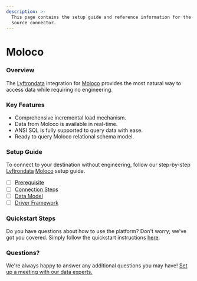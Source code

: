 ```yaml
---
description: >-
  This page contains the setup guide and reference information for the Moloco
  source connector.
---
```


# Moloco

### Overview

The [Lyftrondata](https://www.lyftrondata.com/) integration for [Moloco](https://www.lyftrondata.com/integration/marketing-analytics/moloco/) provides the most natural way to access data while requiring no engineering.

### Key Features

* Comprehensive incremental load mechanism.
* Data from Moloco is available in real-time.
* ANSI SQL is fully supported to query data with ease.
* Ready to query Moloco relational schema model.

### Setup Guide

To connect to your destination without engineering, follow our step-by-step [Lyftrondata](https://www.lyftrondata.com/) [Moloco](https://www.lyftrondata.com/integration/marketing-analytics/moloco/) setup guide.

* [ ] [Prerequisite](prerequisite.md)
* [ ] [Connection Steps](connection-steps.md)
* [ ] [Data Model](data-model/erd.md)
* [ ] [Driver Framework](driver-framework/)

### Quickstart Steps

Do you have questions about how to use the platform? Don't worry; we've got you covered. Simply follow the quickstart instructions [here](../../).

### Questions? <a href="#questions" id="questions"></a>

We're always happy to answer any additional questions you may have! [Set up a meeting with our data experts.](https://www.lyftrondata.com/book-a-meeting/)
